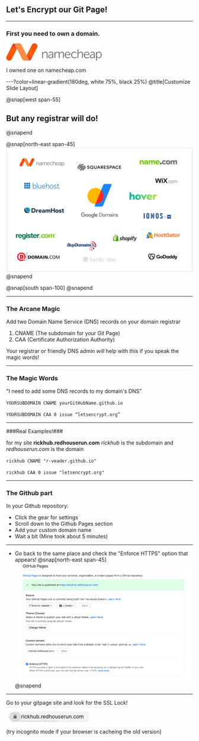 ## **Let's Encrypt** our **Git Page**!

---

### First you need to own a domain.

![IMAGE](assets/img/namecheap.png)

I owned one on namecheap.com


---?color=linear-gradient(180deg, white 75%, black 25%)
@title[Customize Slide Layout]

@snap[west span-55]
## But any registrar will do!
@snapend

@snap[north-east span-45]
![IMAGE](assets/img/registrars.png)
@snapend

@snap[south span-100]
@snapend

---

### The Arcane Magic

Add two Domain Name Service (DNS) records on your domain registrar

1. CNAME (The subdomain for your Git Page)
2. CAA (Certificate Authorization Authority)

Your registrar or friendly DNS admin *will* help with this if you speak the magic words!

---

### The Magic Words 

"I need to add some DNS records to my domain's DNS"

`YOURSUBDOMAIN CNAME yourGitHubName.github.io`

`YOURSUBDOMAIN CAA 0 issue “letsencrypt.org”`

---

###Real Examples!###

for my site **rickhub.redhouserun.com** *rickhub* is the subdomain and *redhouserun.com* is the domain 

`rickhub CNAME "r-veader.github.io"`

`rickhub CAA 0 issue "letsencrypt.org"`

---

### The Github part

In your Github repository:
- Click the gear for settings
- Scroll down to the Github Pages section
- Add your custom domain name
- Wait a bit (Mine took about 5 minutes)

---

- Go back to the same place and check the "Enforce HTTPS" option that appears!
@snap[north-east span-45]
![IMAGE](assets/img/githubSSL.png)
@snapend

---

Go to your gitpage site and look for the SSL Lock! 

![IMAGE](assets/img/sslLock.png)


(try incognito mode if your browser is cacheing the old version)
